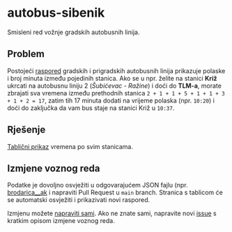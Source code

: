 # autobus-sibenik

Smisleni red vožnje gradskih autobusnih linija.

## Problem
Postojeći [raspored](https://www.gradski-parking.hr/stranice/javni-gradski-prijevoz/86.html) gradskih i prigradskih autobusnih linija prikazuje polaske i broj minuta između pojedinih stanica. Ako se u npr. želite na stanici **Križ** ukrcati na autobusnu liniju 2 (*Šubićevac - Ražine*) i doći do **TLM-a**, morate zbrajati sva vremena između prethodnih stanica `2 + 1 + 1 + 5 + 1 + 1 + 3 + 1 + 2 = 17`, zatim tih 17 minuta dodati na vrijeme polaska (npr. `10:20`) i doći do zaključka da vam bus staje na stanici Križ u `10:37`.

## Rješenje
[Tablični prikaz](https://rodik.github.io/autobus-sibenik/) vremena po svim stanicama.

## Izmjene voznog reda
Podatke je dovoljno osvježiti u odgovarajućem JSON fajlu (npr. [brodarica__ak](./linije/gradske/04_ak_brodarica/brodarica__ak.json) i napraviti Pull Request u `main` branch. Stranica s tablicom će se automatski osvježiti i prikazivati novi raspored.

Izmjenu možete [napraviti sami](CONTRIBUTING.md). Ako ne znate sami, napravite novi [issue](https://github.com/rodik/autobus-sibenik/issues) s kratkim opisom izmjene voznog reda. 